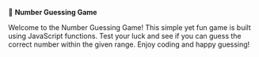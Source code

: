 🎲 **Number Guessing Game**

Welcome to the Number Guessing Game! This simple yet fun game is built using JavaScript functions. Test your luck and see if you can guess the correct number within the given range. Enjoy coding and happy guessing!
